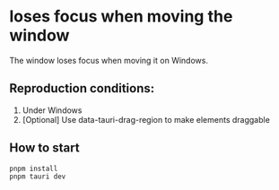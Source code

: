 # loses focus when moving the window

The window loses focus when moving it on Windows.

## Reproduction conditions:

1. Under Windows
2. [Optional] Use data-tauri-drag-region to make elements draggable

## How to start

```bash
pnpm install
pnpm tauri dev
```
